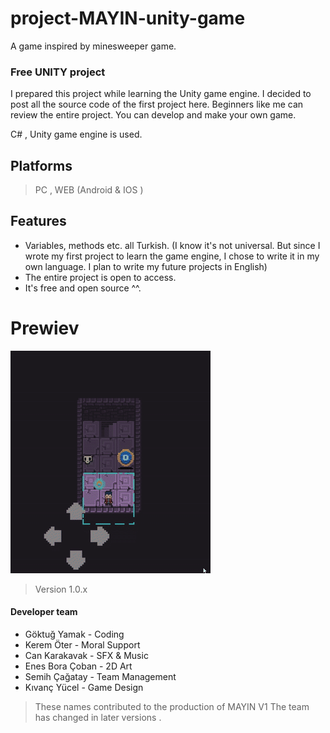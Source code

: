# project-MAYIN-unity-game
A game inspired by minesweeper game.

### Free UNITY project

I prepared this project while learning the Unity game engine. I decided to post all the source code of the first project here. Beginners like me can review the entire project. You can develop and make your own game.

C# , Unity game engine is used.

## Platforms
> PC , WEB (Android & IOS )

## Features

- Variables, methods etc. all Turkish. (I know it's not universal. But since I wrote my first project to learn the game engine, I chose to write it in my own language. I plan to write my future projects in English)
- The entire project is open to access.
- It's free and open source ^^.

# Prewiev

![](https://raw.githubusercontent.com/OIHD/project-MAYIN-unity-game/main/prewiev%20images/v1-0-7.gif)

>Version 1.0.x

#### Developer team
- Göktuğ Yamak - Coding
- Kerem Öter - Moral Support
- Can Karakavak - SFX & Music
- Enes Bora Çoban - 2D Art
- Semih Çağatay - Team Management
- Kıvanç Yücel - Game Design

>These names contributed to the production of MAYIN V1 The team has changed in later versions .
